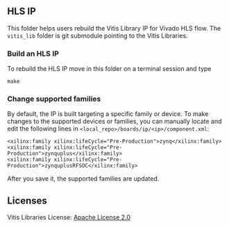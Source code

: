 ## HLS IP

This folder helps users rebuild the Vitis Library IP for Vivado HLS flow.
The `vitis_lib` folder is git submodule pointing to the Vitis Libraries.

### Build an HLS IP

To rebuild the HLS IP move in this folder on a terminal session and type

```
make
```

### Change supported families

By default, the IP is built targeting a specific family or device. 
To make changes to the supported devices or families, you can
manually locate and edit the following lines in 
`<local_repo>/boards/ip/<ip>/component.xml`:

```
<xilinx:family xilinx:lifeCycle="Pre-Production">zynq</xilinx:family>
<xilinx:family xilinx:lifeCycle="Pre-Production">zynquplus</xilinx:family>
<xilinx:family xilinx:lifeCycle="Pre-Production">zynquplusRFSOC</xilinx:family>
```

After you save it, the supported families are updated.

## Licenses

Vitis Libraries License: [Apache License 2.0](https://github.com/Xilinx/Vitis_Libraries/blob/master/LICENSE.txt)

